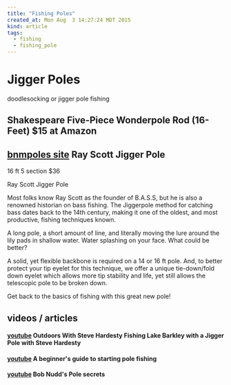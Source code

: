 ```yaml
---
title: "Fishing Poles"
created_at: Mon Aug  3 14:27:24 MDT 2015
kind: article
tags:
  - fishing
  - fishing_pole
---
```


# Jigger Poles

doodlesocking or jigger pole fishing

## Shakespeare Five-Piece Wonderpole Rod (16-Feet) $15 at Amazon

## [bnmpoles site](https://www.bnmpoles.com/p-223-ray-scott-jigger-pole.aspx) Ray Scott Jigger Pole


16 ft 5 section $36

Ray Scott Jigger Pole

Most folks know Ray Scott as the founder of B.A.S.S, but he is also a
renowned historian on bass fishing.  The Jiggerpole method for catching
bass dates back to the 14th century, making it one of the oldest, and
most productive, fishing techniques known.

A long pole, a short amount of line, and literally moving the lure around
the lily pads in shallow water. Water splashing on your face. What could
be better?

A solid, yet flexible backbone is required on a 14 or 16 ft pole.  And,
to better protect your tip eyelet for this technique, we offer a unique
tie-down/fold down eyelet which allows more tip stability and life,
yet still allows the telescopic pole to be broken down.

Get back to the basics of fishing with this great new pole!

## videos / articles

#### [youtube](https://www.youtube.com/watch?v=WSxyh-MXEmw) Outdoors With Steve Hardesty Fishing Lake Barkley with a Jigger Pole with Steve Hardesty 

#### [youtube](https://www.youtube.com/watch?v=Dgb3jJXRhPM) A beginner's guide to starting pole fishing 

#### [youtube](https://www.youtube.com/watch?v=FgpjGRUq5qE) Bob Nudd's Pole secrets 

